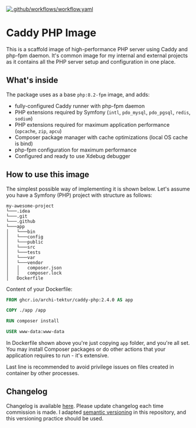 [![.github/workflows/workflow.yaml](https://github.com/archi-tektur/caddy-php-image/actions/workflows/workflow.yaml/badge.svg?branch=main)](https://github.com/archi-tektur/caddy-php-image/actions/workflows/workflow.yaml)

# Caddy PHP Image
This is a scaffold image of high-performance PHP server using Caddy and php-fpm daemon. It's common image for my
internal and external projects as it contains all the PHP server setup and configuration in one place.

## What's inside
The package uses as a base `php:8.2-fpm` image, and adds:
* fully-configured Caddy runner with php-fpm daemon
* PHP extensions required by Symfony (`intl`, `pdo_mysql`, `pdo_pgsql`, `redis`, `sodium`)
* PHP extensions required for maximum application performance (`opcache`, `zip`, `apcu`)
* Composer package manager with cache optimizations (local OS cache is bind)
* php-fpm configuration for maximum performance
* Configured and ready to use Xdebug debugger

## How to use this image
The simplest possible way of implementing it is shown below. Let's assume you have a Symfony (PHP) project with
structure as follows:

```
my-awesome-project
└───.idea
└───.git
└───.github
└───app
│   └───bin
│   └───config
│   └───public
│   └───src
│   └───tests
│   └───var
│   └───vendor
│   │   composer.json
│   │   composer.lock
│   Dockerfile
```

Content of your Dockerfile:

```dockerfile
FROM ghcr.io/archi-tektur/caddy-php:2.4.0 AS app

COPY ./app /app

RUN composer install

USER www-data:www-data
```
In Dockerfile shown above you're just copying `app` folder, and you're all set. You may install Composer packages or do
other actions that your application requires to run - it's extensive.

Last line is recommended to avoid privilege issues on files created in container by other processes.

## Changelog
Changelog is available [here](CHANGELOG.md). Please update changelog each time commission is made. I adapted
[semantic versioning](https://semver.org/) in this repository, and this versioning practice should be used.
